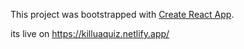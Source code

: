 This project was bootstrapped with [Create React App](https://github.com/facebook/create-react-app).

its live on https://killuaquiz.netlify.app/

